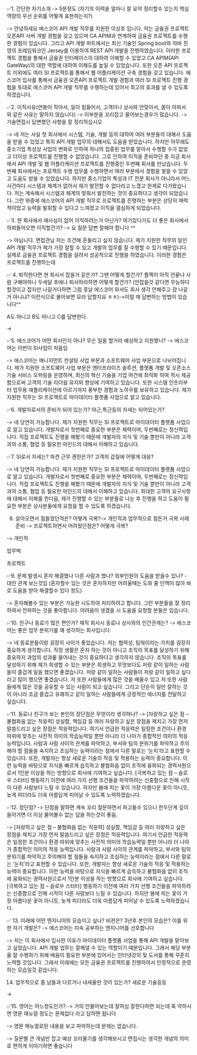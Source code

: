 ✅1. 간단한 자기소개 -> 5분정도 (자기의 이력을 얼마나 잘 요약 정리할수 있는지 핵심 역량의 우선 순위를 어떻게 표현하는지?)

-> 안녕하세요 에스코어 API 개발 직무를 지원한 이상호 입니다. 저는 금융권 프로젝트 오픈API 서버 개발 경험을 갖고 있으며 CA APIM과 연계하여 금융권 프로젝트를 수행한 경험이 있습니다. 그리고 API 개발 파트에서는 최신 기술인 Spring boot와 자바 진영의 프레임워크인 Jersey를 이용하여 REST API 개발을 진행하였습니다. 이러한 프로젝트 경험을 통해서 금융권 인터페이스의 대하여 이해할 수 있었고 CA APIM(API GateWay)의 대한 역할에 대하여 이해도를 높일 수 있었습니다. 또한 오픈 API 프로젝트 이외에도 여러 SI 프로젝트를 통해서 웹 어플리케이션 구축 경험을 갖고 있습니다. 에스코어 입사를 통해서 금융권 오픈API 프로젝트 개발 경험과 여러 SI 프로젝트 진행 경험을 토대로 에스코어 API 개발 직무를 수행하는데 있어서 최고의 효과를 낼 수 있도록 하겠습니다.

✅2. 이직사유(연봉이 작아서, 일이 힘들어서, 고객이나 상사와 안맞아서, 몸이 아파서 와 같은 사유는 말하지 않습니다) -> 이부분을 꼬리잡고 물어보는경우가 많습니다. -> 기술면접시 답변했던 사항을  잘 정리하십시오   

-> 네 저는 사실 첫 회사에서 시스템, 기술, 개발 등의 대하여 여러 부분들의 대해서 도움을 받을 수 있었고 특히 API 개발 업무의 대해서도 도움을 받았습니다. 하지만 아무래도 중소기업 특성상 사업의 변화로 인하여 하나의 집중된 업무를 맡아서 수행할 수가 없었고 더이상 프로젝트를 진행할 수 없었습니다. 
그로 인하여 이직을 준비하던 중 지금 회사에서 API 개발 및 웹 어플리케이션 프로젝트를 진행중인 두번째 회사를 만났습니다. 두번째 회사에서는 프로젝트 수행 업무를 수행하면서 여러 부분에서 경험을 쌓을 수 있었고 도움도 받을 수 있었습니다. 하지만 중소기업의 특성과 IT 전문 회사가 아니라서 어느 사건마다 시스템과 체계가 없어서 재가 발전할 수 없다라고 느꼈고 한계로 다가왔습니다. 저는 계속해서 시스템과 체계의 맞춰서 발전하는 것이 중요하다고 생각이 되었습니다. 그런 와중에 에스코어의 API 개발 직무로 프로젝트를 진행하는 부분은 상당히 매력적이었고 능력을 발휘할 수 있다고 느껴졌고 이직을 결심하게 되었습니다.

✅3. 현 회사에서 애사심이 없어 이직하려는거 아닌가?  여기있다가도 더 좋은 회사에서 의뢰들어오면 이직할건가?  -> 요 질문 답변 잘해야 합니다 ^^

->  아닙니다. 면접관님 저는 조건에 흔들리고 싶지 않습니다. 제가 지원한 직무의 일인 API 개발 직무가 제가 가장 잘할 수 있고 개발의 업무를 잘 수행할 수 있기 때문입니다.
실제로 금융권 프로젝트 경험을 살려서 성공적으로 진행을 하였습니다. 이러한 경험은 프로젝트를 진행하는데

✅ 4. 퇴직한다면 현 회사서 잡을거 같은가? 그땐 어떻게 할건가?  플젝이 아직 안끝나 사람 구해야하니 두세달 후에나 퇴사하라하면 어떻게 할건가?
   (안잡을것 같다면 무능하다 할것이고 잡지만 나갈거다하면 그럼 훗날 에스코어 와서도 회사 생각 안해주고 걍 나갈거 아니냐? 이런식으로 물어보면 모라 답할지요 ㅎㅎ)->이럴 때 답변하는 방법이 있습니다^^

A도 아니고 B도 아니고 C를 답변한다.

-> 

✅5. 에스코어가 어떤 회사인지 아나? 무슨 일을 할거라 예상하고 지원했나? -> 에스코어는 이번이 SI사업이 처음임

->
에스코어는 매니지먼트 컨설팅 사업 부문과 소프트웨어 사업 부문으로 나뉘어집니다. 제가 지원한 소프트웨어 사업 부문은 엔터프라이즈 솔루션, 플랫폼 개발 및 오픈소스 기술 서비스 오퍼링을 운영하며, 최신의 혁신 기술을 기업 여건에 최적화 하여 적시 제공함으로써 고객의 기술 리더쉽 유지와 향상에 기여하고 있습니다. 또한 시스템 인프라부터 업무용 애플리케이션에 이르기까지 풍부한 경험과 노하우를 보유하고 있습니다. 제가 지원한 직무는 SI 프로젝트로 마이데이터 플랫폼 사업으로 알고 있습니다.

✅6. 개발자로서의  준비가 되어 있는가? 야근,특근등의  자세는 되어있는가?   

-> 네 당연히 가능합니다. 제가 지원한 직무는 SI 프로젝트로 마이데이터 플랫폼 사업으로 알고 있습니다. 개발자로서 첫번째로 중요한 부분은 체력이며, 두번째로는 정신력입니다. 직접 프로젝트도 진행을 해봤기 때문에 개발자의 지식 및 기술 뿐만이 아니라 고객과의 소통, 협업 등 필요한 마인드의 대해서 이해하고 있습니다.

✅7. SI로서 자세는? 파견 근무 괜찬은가? 고객의 갑질에 어떻게 대응?

-> 네 당연히 가능합니다. 제가 지원한 직무는 SI 프로젝트로 마이데이터 플랫폼 사업으로 알고 있습니다. 개발자로서 첫번째로 중요한 부분은 체력이며, 두번째로는 정신력입니다. 직접 프로젝트도 진행을 해봤기 때문에 개발자의 지식 및 기술 뿐만이 아니라 고객과의 소통, 협업 등 필요한 마인드의 대해서 이해하고 있습니다.
최대한 고객의 요구사항에 대해서 이해를 한다음, 제가 진행할 수 있는 부분들로 나눈 후 진행을 하고 도움이 필요한 부분은 상사분둘에게 요청을 할 수 있도록 하겠습니다.

8. 살아오면서 힘들었던적은? 어떻게 극복?-> 개인적과 업무적으로 힘든거 극복 사례 준비 -> 프로젝트하면서 어려웠던점은? 어떻게 극복?

-> 
개인적

업무벅

프로젝트 

✅9. 문제 발생시 혼자 해결했나 다른 사람과 했나? 외부인원의 도움을 받을수 있나? - 대인 관계 보는것임 (혼자할수 있는 것은 혼자하지만 어려울때는 도와 줄 인맥이 많아 바로 도움을 받아 해결할수 있다 정도)

-> 혼자해볼수 있는 부분은 가능한 시도하여 처리하려고 합니다. 그런 부분들을 잘 정리하여서 전파하는 것을 좋아합니다. 어려움이 생겼을 시 도움을 요청할 분들은 있습니다.

✅10. 친구나 동료가 많은 편인가? 재직 회사시 동료나 상사와의 인간관계는? -> 에스코어는 좋은 업무 분위기를 꽤  생각하는 회사입니다.     

-> 네 동료분들이랑 굉장히 사이가 좋았습니다. 저는 협력성, 팀웍이라는 가치를 굉장히 중요하게 생각합니다. 직장 생활은 혼자 하는 것이 아니고 조직의 목표를 달성하기 위해 중요하지 과업의 성과룰 들어내는 것이 중요하다고 생각하지 않습니다. 조직의 목표를 달성하기 위해 제가 희생할 수 있는 부분은 희생하고 무엇보다도 저랑 같이 일하는 사람들이 즐겁게 일을 했으면 좋겠습니다. 저랑 같이 일하는 사람들이 저랑 같이 일하고 싶다라고 많이 했으면 좋겠습니다. 저 또한 사람들에게 많은 것을 배울수 있고 저 또한 사람들에게 많은 것을 공유할 수 있는 사람이 되고 싶습니다. 그리고 단순히 일만 잘하는 것이 아니라 조금 즐겁고 유쾌하고 같이 일하는 사람들에게 긍정적인 에너지를 전달하고 싶습니다.

✅11. 동료나 친구가 보는 본인의 장단점은 무엇이라 생각하나?
-> 
[자랑하고 싶은 점 – 불협화음 없는 적응력]
성실함, 책임감 등 여러 자랑하고 싶은 장점을 제치고 가장 먼저 말씀드리고 싶은 장점은 적응력입니다. 여기서 언급한 적응력은 일정한 조건이나 환경 따위에 맞추는 사전적 의미의 학습능력일 뿐만 아니라 더 나아가 종합적인 의미의 적응 능력입니다. 사람과 사람 사이의 관계를 파악하고, 부서와 팀의 분위기를 파악하고 주의해야 할 점들을 숙지하고 조심하는 능력이라는 점에서 다른 말로는 ‘눈치’라고 표현할 수 있습니다. 또한, 개발자는 항상 새로운 기술의 적응 및 적용하는 능력이 중요합니다. 이런 능력을 바탕으로 지식을 빠르게 습득하고 불협화음 없이 조직에 융화되는 경력사원으로서 1인분 이상을 하는 방향으로 회사에 기여하고 싶습니다.
[극복하고 있는 점 – 슬로우 스타터]
행동하기 이전에 여러 가지 선행 조건들을 파악하려는 신중함으로 인해 시작이 다른 사람보다 느릴 수 있습니다. 하지만 봄에 피는 꽃이 가장 아름다운 꽃이 아니듯, 늦게 피더라도 더욱 아름답게 피어날 수 있도록 노력하겠습니다.

✅12. 장단점? -> 단점을 말하면 계속 꼬리 질문하면서 파고들수 있으니 한두단계 깊이들어가면  더 이상 물어볼수 없는 답을 하는것이  좋음.

-> 
[자랑하고 싶은 점 – 불협화음 없는 적응력]
성실함, 책임감 등 여러 자랑하고 싶은 장점을 제치고 가장 먼저 말씀드리고 싶은 장점은 적응력입니다. 여기서 언급한 적응력은 일정한 조건이나 환경 따위에 맞추는 사전적 의미의 학습능력일 뿐만 아니라 더 나아가 종합적인 의미의 적응 능력입니다. 사람과 사람 사이의 관계를 파악하고, 부서와 팀의 분위기를 파악하고 주의해야 할 점들을 숙지하고 조심하는 능력이라는 점에서 다른 말로는 ‘눈치’라고 표현할 수 있습니다. 또한, 개발자는 항상 새로운 기술의 적응 및 적용하는 능력이 중요합니다. 이런 능력을 바탕으로 지식을 빠르게 습득하고 불협화음 없이 조직에 융화되는 경력사원으로서 1인분 이상을 하는 방향으로 회사에 기여하고 싶습니다.
[극복하고 있는 점 – 슬로우 스타터]
행동하기 이전에 여러 가지 선행 조건들을 파악하려는 신중함으로 인해 시작이 다른 사람보다 느릴 수 있습니다. 하지만 봄에 피는 꽃이 가장 아름다운 꽃이 아니듯, 늦게 피더라도 더욱 아름답게 피어날 수 있도록 노력하겠습니다.

✅ 13. 미래에 어떤 엔지니어의 모습이고 싶나? 비젼은? 3년후 본인의 모습은? 이를 위한 자기 개발은?  -> 에스코어는 지속 공부하는 엔지니어를 선호합니다

-> 저는 이 회사에서 입사한 이유가 마이데이터 플랫폼 사업을 통해 API 개발을 맡아보고 싶었습니다. API 개발 업무는 잘해낼 수 있는 역할이기 때문입니다. 그래서 해당 부분울 잘 수행하기 위해 배움이 필요한 부분에 있어서는 인터넷강의 및 도서를 통해 꾸준히 노력할 것입니다. 그래서 미래에는 모든 금융권 프로젝트를 진행하여서 안정적으로 운영하는 모습일것 같습니다.

14. 업무적으로 좀 남들과 다르거나 내세울만 것이 있는가?  새로운 기술등등

-> 

✅15. 영어는 어느정도인가?.-> 거의 안물어보는데 잘하심 잘한다하면 되는데 혹 약하시면 영문 매뉴얼 정도는 문제없다 라고 답하면 됩니다  

-> 영문 매뉴얼로된 내용을 보고 파악하는데 문제는 없습니다.


-> 질문별 큰 개념만 잡고 예상 꼬리물기를 생각해보시고 면접시는 생각한 개념의 의미로 편하게 이야기하면 좋습니다